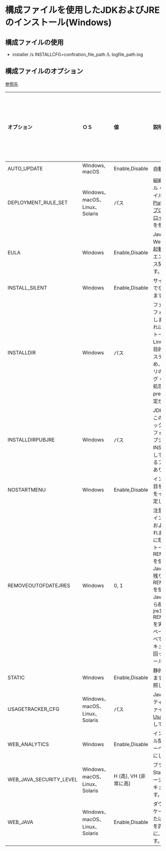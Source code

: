 # 構成ファイルを使用したJDKおよびJREのインストール(Windows)

## 構成ファイルの使用

* installer /s INSTALLCFG=confiration_file_path /L logfile_path.log

## 構成ファイルのオプション

[参照先](https://docs.oracle.com/javase/jp/8/docs/technotes/guides/install/config.html)

| オプション | ＯＳ | 値 | 説明 | 規定値 | ランタイム構成ファイルに保存するか？ |
| :--- | :--- | :--- | :--- | :--- | :--- |
| AUTO_UPDATE | Windows, macOS | Enable,Disable | 自動更新機能を有効にします。 | Enable | Yes |
| DEPLOYMENT_RULE_SET | Windows、macOS、Linux、Solaris | パス | 組織のデプロイメント・ルール・セットのパスおよびファイル名を指定します。[Java Platform, Standard Editionデプロイメント・ガイドのデプロイメント・ルール・セット](https://docs.oracle.com/javase/jp/8/docs/technotes/guides/deploy/index.html)を参照してください。 | nothing | Yes |
| EULA | Windows | Enable,Disable | JavaアプレットまたはJava Web Startアプリケーションが起動される場合、ユーザーにエンド・ユーザー・ライセンス契約(EULA)の承諾を求めます。 | Disable | Yes |
| INSTALL_SILENT | Windows | Enable,Disable | サイレント(インタラクティブでない)インストールを実行します。 | Disable | Yes |
| INSTALLDIR | Windows | パス | ファイルのインストール先のフォルダ/ディレクトリを指定します。Windowsの場合、これはファミリの最初のインストール時のみ機能します。LinuxおよびSolarisでは、この目的にはオペレーティング・システム・ツールを使用するため、インストール・ディレクトリの再配置はオペレーティング・システム・ツールによって処理されます(例: rpm --prefix=path)。※環境変数の指定ができなかった。 | オペレーティング・システムのデフォルト・パス | No |
| INSTALLDIRPUBJRE | Windows | パス | JDKをインストールする際に、このオプションでは、パブリックJREがインストールされるフォルダを指定します。このオプションを指定する場合は、INSTALLDIRオプションを使用して、JDKがインストールされるフォルダも指定する必要があります。 | オペレーティング・システムのデフォルト・パス | No |
| NOSTARTMENU | Windows | Enable,Disable | インストーラがJavaの起動項目を設定せずにJDKまたはJREをインストールすることを指定します。 | Disable | No |
| REMOVEOUTOFDATEJRES | Windows | 0, 1 | 注意: オンラインおよびオフラインのインストーラ(ファイルおよびラッパー)のみに適用されます。JREのインストール時に既存の古いJREをアンインストールするようにします。REMOVEOUTOFDATEJRES=0を使用すると、すべての古いJavaバージョンがシステムに残ります。REMOVEOUTOFDATEJRES=1を使用すると、すべての古いJavaバージョンがシステムから削除されます。たとえば、jre1.8.0_60.exe /s REMOVEOUTOFDATEJRES=1を実行すると、セキュリティ・ベースラインを下回っているすべてのJREが削除されます。セキュリティ・ベースラインを上回っているJREはアンインストールされません。 | 0 | No |
| STATIC | Windows | Enable,Disable | 静的なインストールを実行します([静的なインストール](https://docs.oracle.com/javase/jp/8/docs/technotes/guides/install/windows_installer_options.html#static_installation)を参照してください)。 | Disable | No |
| USAGETRACKER_CFG | Windows、macOS、Linux、Solaris | パス | Java Usage Trackerのプロパティ・ファイルのパスおよびファイル名を指定します。[『Java Usage Trackerガイド』](https://docs.oracle.com/javacomponents/usage-tracker/overview/toc.htm)を参照してください。 | nothing | Yes |
| WEB_ANALYTICS | Windows | Enable,Disable | インストーラによるインストール関連の統計のOracleサーバーへの送信を有効または無効にします。 | Enable | Yes |
| WEB_JAVA_SECURITY_LEVEL | Windows、macOS、Linux、Solaris | H (高), VH (非常に高) | ブラウザまたはJava Web Startで実行中のJavaアプリケーションのインストールのセキュリティ・レベルを構成します。 | H | No |
| WEB_JAVA | Windows、macOS、Linux、Solaris | Enable,Disable | ダウンロード済のJavaアプリケーションがWebブラウザまたはJava Web Startでの実行を許可される/されないように、インストールを構成します。 | Enable | No |
